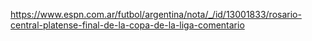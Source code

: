 https://www.espn.com.ar/futbol/argentina/nota/_/id/13001833/rosario-central-platense-final-de-la-copa-de-la-liga-comentario